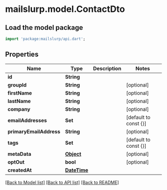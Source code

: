 # mailslurp.model.ContactDto

## Load the model package
```dart
import 'package:mailslurp/api.dart';
```

## Properties
Name | Type | Description | Notes
------------ | ------------- | ------------- | -------------
**id** | **String** |  | 
**groupId** | **String** |  | [optional] 
**firstName** | **String** |  | [optional] 
**lastName** | **String** |  | [optional] 
**company** | **String** |  | [optional] 
**emailAddresses** | **Set<String>** |  | [default to const {}]
**primaryEmailAddress** | **String** |  | [optional] 
**tags** | **Set<String>** |  | [default to const {}]
**metaData** | [**Object**]() |  | [optional] 
**optOut** | **bool** |  | [optional] 
**createdAt** | [**DateTime**](DateTime) |  | 

[[Back to Model list]](../README#documentation-for-models) [[Back to API list]](../README#documentation-for-api-endpoints) [[Back to README]](../README)


